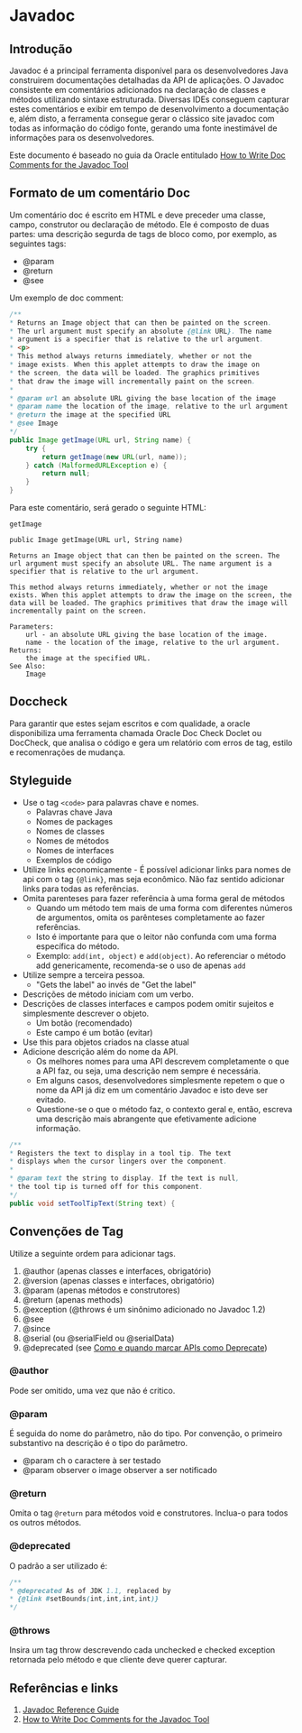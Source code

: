 # Javadoc


## Introdução

Javadoc é a principal ferramenta disponível para os desenvolvedores Java construirem documentações detalhadas da API de aplicações. O Javadoc consistente em comentários adicionados na declaração de classes e métodos utilizando sintaxe estruturada. Diversas IDEs conseguem capturar estes comentários e exibir em tempo de desenvolvimento a documentação e, além disto, a ferramenta consegue gerar o clássico site javadoc com todas as informação do código fonte, gerando uma fonte inestimável de informações para os desenvolvedores.

Este documento é baseado no guia da Oracle entitulado [How to Write Doc Comments for the Javadoc Tool](http://www.oracle.com/technetwork/java/javase/documentation/index-137868.html)

## Formato de um comentário Doc
Um comentário doc é escrito em HTML e deve preceder uma classe, campo, construtor ou declaração de método. Ele é composto de duas partes: uma descrição segurda de tags de bloco como, por exemplo, as seguintes tags:

- @param
- @return
- @see

Um exemplo de doc comment:

``` java
/**
* Returns an Image object that can then be painted on the screen. 
* The url argument must specify an absolute {@link URL}. The name
* argument is a specifier that is relative to the url argument. 
* <p>
* This method always returns immediately, whether or not the 
* image exists. When this applet attempts to draw the image on
* the screen, the data will be loaded. The graphics primitives 
* that draw the image will incrementally paint on the screen. 
*
* @param url an absolute URL giving the base location of the image
* @param name the location of the image, relative to the url argument
* @return the image at the specified URL
* @see Image
*/
public Image getImage(URL url, String name) {
    try {
        return getImage(new URL(url, name));
    } catch (MalformedURLException e) {
        return null;
    }
}
```

Para este comentário, será gerado o seguinte HTML:

```
getImage

public Image getImage(URL url, String name)

Returns an Image object that can then be painted on the screen. The url argument must specify an absolute URL. The name argument is a specifier that is relative to the url argument.

This method always returns immediately, whether or not the image exists. When this applet attempts to draw the image on the screen, the data will be loaded. The graphics primitives that draw the image will incrementally paint on the screen.

Parameters:
	url - an absolute URL giving the base location of the image.
	name - the location of the image, relative to the url argument.
Returns:
	the image at the specified URL.
See Also:
	Image
```

## Doccheck
Para garantir que estes sejam escritos e com qualidade, a oracle disponibiliza uma ferramenta chamada Oracle Doc Check Doclet ou DocCheck, que analisa o código e gera um relatório com erros de tag, estilo e recomenrações de mudança.

## Styleguide
- Use o tag `<code>` para palavras chave e nomes.
	- Palavras chave Java
	- Nomes de packages
	- Nomes de classes
	- Nomes de métodos
	- Nomes de interfaces
	- Exemplos de código
- Utilize links economicamente
	  - É possível adicionar links para nomes de api com o tag `{@link}`, mas seja econômico. Não faz sentido adicionar links para todas as referências. 
- Omita parenteses para fazer referência à uma forma geral de métodos
	- Quando um método tem mais de uma forma com diferentes números de argumentos, omita os parênteses completamente ao fazer referências.
	- Isto é importante para que o leitor não confunda com uma forma específica do método.
	- Exemplo: `add(int, object)` e `add(object)`. Ao referenciar o método add genericamente, recomenda-se o uso de apenas `add`
- Utilize sempre a terceira pessoa.
	- "Gets the label" ao invés de "Get the label"
- Descrições de método iniciam com um verbo.
- Descrições de classes interfaces e campos podem omitir sujeitos e simplesmente descrever o objeto.
	- Um botão (recomendado)
	- Este campo é um botão (evitar)
- Use this para objetos criados na classe atual
- Adicione descrição além do nome da API.
	- Os melhores nomes para uma API descrevem completamente o que a API faz, ou seja, uma descrição nem sempre é necessária. 
	- Em alguns casos, desenvolvedores simplesmente repetem o que o nome da API já diz em um comentário Javadoc e isto deve ser evitado.
	- Questione-se o que o método faz, o contexto geral e, então, escreva uma descrição mais abrangente que efetivamente adicione informação. 

``` java
/**
* Registers the text to display in a tool tip. The text 
* displays when the cursor lingers over the component.
*
* @param text the string to display. If the text is null, 
* the tool tip is turned off for this component.
*/
public void setToolTipText(String text) {
```

## Convenções de Tag
Utilize a seguinte ordem para adicionar tags.

1. @author (apenas classes e interfaces, obrigatório)
2. @version (apenas classes e interfaces, obrigatório)
3. @param (apenas métodos e construtores)
4. @return (apenas methods)
5. @exception (@throws é um sinônimo adicionado no Javadoc 1.2)
6. @see
7. @since
8. @serial (ou @serialField ou @serialData)
9. @deprecated (see [Como e quando marcar APIs como Deprecate](http://docs.oracle.com/javase/7/docs/technotes/guides/javadoc/deprecation/deprecation.html))

### @author
Pode ser omitido, uma vez que não é critico.

### @param
É seguida do nome do parâmetro, não do tipo. Por convenção, o primeiro substantivo na descrição é o tipo do parâmetro.

- @param ch o caractere à ser testado
- @param observer o image observer a ser notificado

### @return
Omita o tag `@return` para métodos void e construtores. Inclua-o para todos os outros métodos.

### @deprecated
O padrão a ser utilizado é:
``` java
/**
* @deprecated As of JDK 1.1, replaced by
* {@link #setBounds(int,int,int,int)}
*/
```

### @throws
Insira um tag throw descrevendo cada unchecked e checked exception retornada pelo método e que cliente deve querer capturar.

## Referências e links

1. [Javadoc Reference Guide](http://docs.oracle.com/javase/7/docs/technotes/tools/windows/javadoc.html)
2. [How to Write Doc Comments for the Javadoc Tool](http://www.oracle.com/technetwork/java/javase/documentation/index-137868.html)
